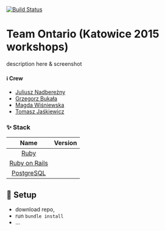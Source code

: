 [![Build Status](https://travis-ci.org/netguru-training/team-ontario.svg?branch=master)](https://travis-ci.org/netguru-training/team-ontario)

# Team Ontario (Katowice 2015 workshops)

description here & screenshot

#### :information_source: Crew
- [Juliusz Nadbereżny](https://github.com/nadberezny)
- [Grzegorz Bukała](https://github.com/Walter87)
- [Magda Wiśniewska](https://github.com/mejcz)
- [Tomasz Jaśkiewicz](https://github.com/tomajask)

### :sparkles: Stack

| Name |  Version |
| :--: | :---: |
| [Ruby](https://www.ruby-lang.org) | |
| [Ruby on Rails](http://www.rubyonrails.org/) | |
| [PostgreSQL](http://www.postgresql.org/) | |

## :hammer: Setup

- download repo,
- run `bundle install`
- ...

